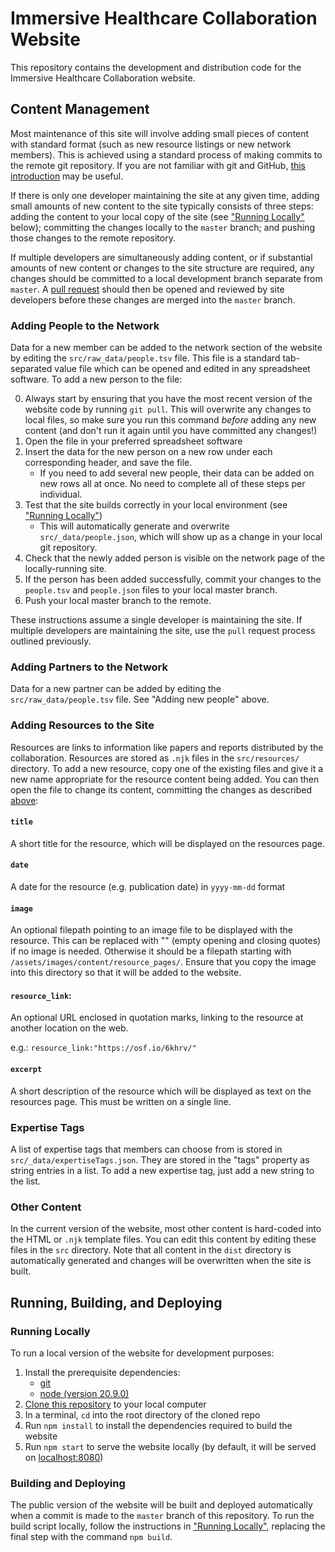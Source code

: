 # Immersive Healthcare Collaboration Website 

This repository contains the development and distribution code for the Immersive Healthcare Collaboration website.

## Content Management

Most maintenance of this site will involve adding small pieces of content with standard format (such as new resource listings or new network members). This is achieved using a standard process of making commits to the remote git repository. If you are not familiar with git and GitHub, [this introduction](https://docs.github.com/en/get-started/quickstart/hello-world) may be useful.

If there is only one developer maintaining the site at any given time, adding small amounts of new content to the site typically consists of three steps: adding the content to your local copy of the site (see ["Running Locally"](#running-locally) below); committing the changes locally to the `master` branch; and pushing those changes to the remote repository.

If multiple developers are simultaneously adding content, or if substantial amounts of new content or changes to the site structure are required, any changes should be committed to a local development branch separate from `master`. A [pull request](https://docs.github.com/en/pull-requests/collaborating-with-pull-requests/proposing-changes-to-your-work-with-pull-requests/about-pull-requests) should then be opened and reviewed by site developers before these changes are merged into the `master` branch.

### Adding People to the Network

Data for a new member can be added to the network section of the website by editing the `src/raw_data/people.tsv` file. This file is a standard tab-separated value file which can be opened and edited in any spreadsheet software. To add a new person to the file:

0) Always start by ensuring that you have the most recent version of the website code by running `git pull`. This will overwrite any changes to local files, so make sure you run this command _before_ adding any new content (and don't run it again until you have committed any changes!)
1) Open the file in your preferred spreadsheet software
2) Insert the data for the new person on a new row under each corresponding header, and save the file.
    - If you need to add several new people, their data can be added on new rows all at once. No need to complete all of these steps per individual.
3) Test that the site builds correctly in your local environment (see ["Running Locally"](#running-locally))
    - This will automatically generate and overwrite `src/_data/people.json`, which will show up as a change in your local git repository.
4) Check that the newly added person is visible on the network page of the locally-running site.
5) If the person has been added successfully, commit your changes to the `people.tsv` and `people.json` files to your local master branch.
6) Push your local master branch to the remote.

These instructions assume a single developer is maintaining the site. If multiple developers are maintaining the site, use the `pull` request process outlined previously.

### Adding Partners to the Network
Data for a new partner can be added by editing the `src/raw_data/people.tsv` file. See "Adding new people" above.

### Adding Resources to the Site

Resources are links to information like papers and reports distributed by the collaboration. Resources are stored as `.njk` files in the `src/resources/` directory. To add a new resource, copy one of the existing files and give it a new name appropriate for the resource content being added. You can then open the file to change its content, committing the changes as described [above](#adding-people-to-the-network):

#### `title`
A short title for the resource, which will be displayed on the resources page.

#### `date`
A date for the resource (e.g. publication date) in `yyyy-mm-dd` format

#### `image`
An optional filepath pointing to an image file to be displayed with the resource. This can be replaced with "" (empty opening and closing quotes) if no image is needed. Otherwise it should be a filepath starting with `/assets/images/content/resource_pages/`. Ensure that you copy the image into this directory so that it will be added to the website.

#### `resource_link`: 
An optional URL enclosed in quotation marks, linking to the resource at another location on the web.

e.g.:
`resource_link:"https://osf.io/6khrv/"`

#### `excerpt`
A short description of the resource which will be displayed as text on the resources page. This must be written on a single line.

### Expertise Tags

A list of expertise tags that members can choose from is stored in `src/_data/expertiseTags.json`. They are stored in the "tags" property as string entries in a list. To add a new expertise tag, just add a new string to the list.

### Other Content

In the current version of the website, most other content is hard-coded into the HTML or `.njk` template files. You can edit this content by editing these files in the `src` directory. Note that all content in the `dist` directory is automatically generated and changes will be overwritten when the site is built.

## Running, Building, and Deploying
### Running Locally
To run a local version of the website for development purposes:

1) Install the prerequisite dependencies:
    - [git](https://git-scm.com/)
    - [node (version 20.9.0)](https://nodejs.org/en)
2) [Clone this repository](https://docs.github.com/en/repositories/creating-and-managing-repositories/cloning-a-repository) to your local computer
3) In a terminal, `cd` into the root directory of the cloned repo
4) Run `npm install` to install the dependencies required to build the website
5) Run `npm start` to serve the website locally (by default, it will be served on [localhost:8080](http://localhost:8080))

### Building and Deploying
The public version of the website will be built and deployed automatically when a commit is made to the `master` branch of this repository. To run the build script locally, follow the instructions in ["Running Locally"](#running-locally), replacing the final step with the command `npm build`.
